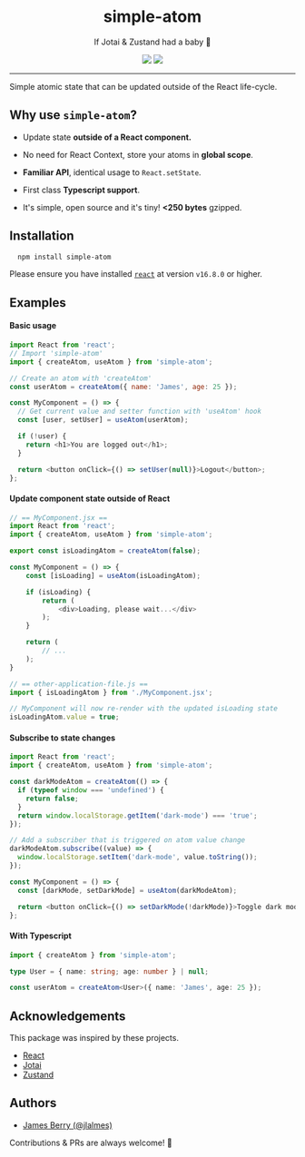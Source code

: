 <div align="center">
  <h1>simple-atom</h1>
  <p>If Jotai & Zustand had a baby 👼</p>
  <a href="https://www.npmjs.com/package/simple-atom"><img src="https://img.shields.io/npm/v/simple-atom.svg?style=flat&color=brightgreen" target="_blank" /></a>
  <a href="./LICENSE"><img src="https://img.shields.io/badge/license-MIT-black" /></a>
  <br />
  <hr />
</div>

Simple atomic state that can be updated outside of the React life-cycle.

## Why use `simple-atom`?

- Update state **outside of a React component.**

- No need for React Context, store your atoms in **global scope**.

- **Familiar API**, identical usage to `React.setState`.

- First class **Typescript support**.

- It's simple, open source and it's tiny! **<250 bytes** gzipped.

## Installation

```bash
  npm install simple-atom
```

Please ensure you have installed [`react`](https://github.com/facebook/react) at version `v16.8.0` or higher.

## Examples

#### Basic usage

```javascript
import React from 'react';
// Import 'simple-atom'
import { createAtom, useAtom } from 'simple-atom';

// Create an atom with 'createAtom'
const userAtom = createAtom({ name: 'James', age: 25 });

const MyComponent = () => {
  // Get current value and setter function with 'useAtom' hook
  const [user, setUser] = useAtom(userAtom);

  if (!user) {
    return <h1>You are logged out</h1>;
  }

  return <button onClick={() => setUser(null)}>Logout</button>;
};
```

#### Update component state outside of React

```javascript
// == MyComponent.jsx ==
import React from 'react';
import { createAtom, useAtom } from 'simple-atom';

export const isLoadingAtom = createAtom(false);

const MyComponent = () => {
    const [isLoading] = useAtom(isLoadingAtom);

    if (isLoading) {
        return (
            <div>Loading, please wait...</div>
        );
    }

    return (
        // ...
    );
}

// == other-application-file.js ==
import { isLoadingAtom } from './MyComponent.jsx';

// MyComponent will now re-render with the updated isLoading state
isLoadingAtom.value = true;

```

#### Subscribe to state changes

```javascript
import React from 'react';
import { createAtom, useAtom } from 'simple-atom';

const darkModeAtom = createAtom(() => {
  if (typeof window === 'undefined') {
    return false;
  }
  return window.localStorage.getItem('dark-mode') === 'true';
});

// Add a subscriber that is triggered on atom value change
darkModeAtom.subscribe((value) => {
  window.localStorage.setItem('dark-mode', value.toString());
});

const MyComponent = () => {
  const [darkMode, setDarkMode] = useAtom(darkModeAtom);

  return <button onClick={() => setDarkMode(!darkMode)}>Toggle dark mode</button>;
};
```

#### With Typescript

```typescript
import { createAtom } from 'simple-atom';

type User = { name: string; age: number } | null;

const userAtom = createAtom<User>({ name: 'James', age: 25 });
```

## Acknowledgements

This package was inspired by these projects.

- [React](https://reactjs.org/docs/hooks-reference.html#usestate)
- [Jotai](https://github.com/pmndrs/jotai)
- [Zustand](https://github.com/pmndrs/zustand)

## Authors

- [James Berry (@jlalmes)](https://twitter.com/@jlalmes)

Contributions & PRs are always welcome! 🙌
